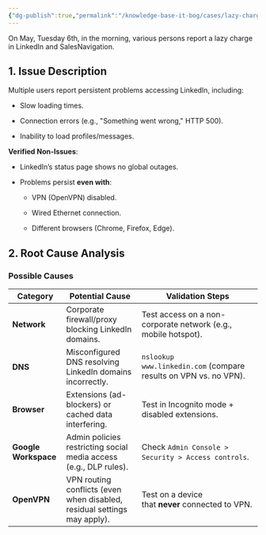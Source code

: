 ```yaml
---
{"dg-publish":true,"permalink":"/knowledge-base-it-bog/cases/lazy-charge-linked-in-and-sales-navigation-issue/","tags":["gardenEntry"]}
---
```


On May, Tuesday 6th, in the morning, various persons report a lazy charge in LinkedIn and SalesNavigation. 

## **1. Issue Description**

Multiple users report persistent problems accessing LinkedIn, including:

- Slow loading times.
    
- Connection errors (e.g., "Something went wrong," HTTP 500).
    
- Inability to load profiles/messages.
    

**Verified Non-Issues**:

- LinkedIn’s status page shows no global outages.
    
- Problems persist **even with**:
    
    - VPN (OpenVPN) disabled.
        
    - Wired Ethernet connection.
        
    - Different browsers (Chrome, Firefox, Edge).
## **2. Root Cause Analysis**

### **Possible Causes**

|**Category**|**Potential Cause**|**Validation Steps**|
|---|---|---|
|**Network**|Corporate firewall/proxy blocking LinkedIn domains.|Test access on a non-corporate network (e.g., mobile hotspot).|
|**DNS**|Misconfigured DNS resolving LinkedIn domains incorrectly.|`nslookup www.linkedin.com` (compare results on VPN vs. no VPN).|
|**Browser**|Extensions (ad-blockers) or cached data interfering.|Test in Incognito mode + disabled extensions.|
|**Google Workspace**|Admin policies restricting social media access (e.g., DLP rules).|Check `Admin Console > Security > Access controls`.|
|**OpenVPN**|VPN routing conflicts (even when disabled, residual settings may apply).|Test on a device that **never** connected to VPN.|